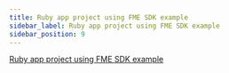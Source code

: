 ```yaml
---
title: Ruby app project using FME SDK example
sidebar_label: Ruby app project using FME SDK example
sidebar_position: 9
---
```


[Ruby app project using FME SDK example](https://github.com/Split-Community/Split-SDKs-Examples/tree/main/Ruby-SDK)